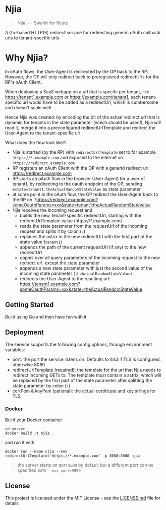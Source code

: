 # Njia

> Njia --- Swahili for Route

A Go-based HTTP(S) redirect service for redirecting generic oAuth callback urls to tenant-specific urls 

# Why Njia?
In oAuth flows, the User-Agent is redirected by the OP back to the RP. However, the OP will only redirect back to preregistered redirectUrls for the RP's oAuth Client.

When deploying a SaaS webapp on a url that is specifc per tenant, like https://tenant1.example.com or https://example.com/tenant1, each tenant-specific url would have to be added as a redirectUrl, which is cumbersome and doesn't scale well

Hence Njia was created: by encoding the bit of the actual redirect url that is dynamic for tenants in the state parameter (which should be used!), Njia will read it, merge it into a preconfigured redirectUrlTemplate and redirect the User-Agent to the tenant-specific url 

What does the flow look like?:
- Njia is started (by the RP) with `redirectUrlTemplate` set to for example `https://*.example.com` and exposed to the internet on `https://redirect.example.com`
- RP registers an oAuth Client with the OP with a generid redirect url: https://redirect.example.com
- RP starts an oAuth flow in the browser (User-Agent) for a user of tenant1, by redirecting to the oauth endpoint of the OP, sending `&state=tenant1:theActualRandomStateValue` as state parameter  
- at some point in the oAuth flow, the OP redirect the User-Agent back to the RP on `\https://redirect.example.com?someOauthParams=xxx&state=tenant1:theActualRandomStateValue
- Njia receives the incoming request and:
  - builds the new, tenant-specific redirectUrl, starting with the redirectUrlTemplate value (https://*.example.com)
  - reads the state parameter from the requestUrl of the incoming request and splits it by colon (`:`)
  - replaces the astrix in the new redirectUrl with the first part of the state value (`tenant1`)
  - appends the path of the current requestUrl (if any) to the new redirectUrl
  - copies over all query parameters of the incoming request to the new redirect url, except the state parameter
  - appends a new state parameter with just the second value of the incoming state parameter (`theActualRandomStateValue`)
  - redirects the User-Agent to the resulting url: https://tenant1.example.com?someOauthParams=xxx&state=theActualRandomStateValue

## Getting Started
Build using Go and then have fun with it

## Deployment

The service supports the following config options, through environment variables:
- port: the port the service listens on. Defaults to 443 if TLS is configured, otherwise 8080
- redirectUrlTemplate (required): the template for the url that Njia needs to redirect incoming GETs to. The template must contain a astrix, which will be replaced by the first part of the state parameter after splitting the state parameter by colon (`:`) 
- certPem & keyPem (optional): the actual certificate and key strings for TLS 

### Docker

Build your Docker container

`cd server`  
`docker build -t njia .`

and run it with 

`docker run --name njia --env redirectUrlTemplate='https://*.example.com' -p 8080:8080 njia`

> the server starts on port `8080` by default but a different port can be specified with `--env port=9999`

## License

This project is licensed under the MIT License - see the [LICENSE.md](LICENSE.md) file for details
